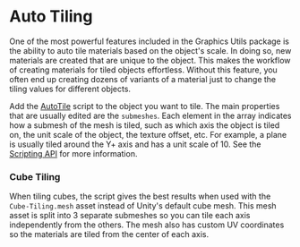 # Auto Tiling

One of the most powerful features included in the Graphics Utils package is the ability to auto tile materials based on the object's scale. In doing so, new materials are created that are unique to the object. This makes the workflow of creating materials for tiled objects effortless. Without this feature, you often end up creating dozens of variants of a material just to change the tiling values for different objects.

Add the [AutoTile](xref:Zigurous.Graphics.AutoTile) script to the object you want to tile. The main properties that are usually edited are the `submeshes`. Each element in the array indicates how a submesh of the mesh is tiled, such as which axis the object is tiled on, the unit scale of the object, the texture offset, etc. For example, a plane is usually tiled around the Y+ axis and has a unit scale of 10. See the [Scripting API](xref:Zigurous.Graphics.AutoTile) for more information.

### Cube Tiling

When tiling cubes, the script gives the best results when used with the `Cube-Tiling.mesh` asset instead of Unity's default cube mesh. This mesh asset is split into 3 separate submeshes so you can tile each axis independently from the others. The mesh also has custom UV coordinates so the materials are tiled from the center of each axis.

